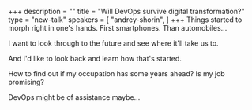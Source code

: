 +++
description = ""
title = "Will DevOps survive digital transformation?"
type = "new-talk"
speakers = [
        "andrey-shorin",
]
+++
Things started to morph right in one's hands. First smartphones. Than automobiles...

I want to look through to the future and see where it'll take us to.

And I'd like to look back and learn how that's started.

How to find out if my occupation has some years ahead? Is my job promising?

DevOps might be of assistance maybe...